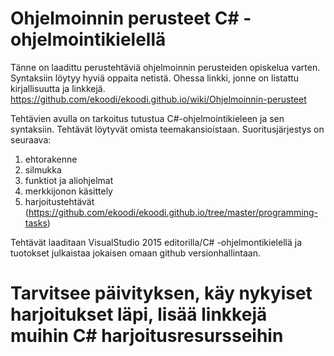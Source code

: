# Ohjelmoinnin perusteet C# -ohjelmointikielellä

Tänne on laadittu perustehtäviä ohjelmoinnin perusteiden opiskelua varten. Syntaksiin löytyy hyviä oppaita netistä. Ohessa linkki, jonne on listattu kirjallisuutta ja linkkejä. https://github.com/ekoodi/ekoodi.github.io/wiki/Ohjelmoinnin-perusteet

Tehtävien avulla on tarkoitus tutustua C#-ohjelmointikieleen ja sen syntaksiin. Tehtävät löytyvät omista teemakansioistaan.
Suoritusjärjestys on seuraava:

1. ehtorakenne
2. silmukka
3. funktiot ja aliohjelmat
4. merkkijonon käsittely
5. harjoitustehtävät (https://github.com/ekoodi/ekoodi.github.io/tree/master/programming-tasks)

Tehtävät laaditaan VisualStudio 2015 editorilla/C# -ohjelmontikielellä ja tuotokset julkaistaa jokaisen omaan github versionhallintaan.

# Tarvitsee päivityksen, käy nykyiset harjoitukset läpi, lisää linkkejä muihin C# harjoitusresursseihin
